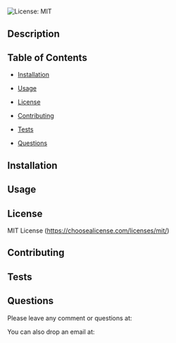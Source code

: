 #  

    
 ![License: MIT](https://img.shields.io/badge/License-MIT-yellow.svg) 

    
 ## Description 

 

    
 ## Table of Contents 

    
 - [Installation](#installation)

    
 - [Usage](#usage)

    
 - [License](#license)

    
 - [Contributing](#contributing)

    
 - [Tests](#tests)

    
 - [Questions](#questions)

    
 ## Installation 

 

    
 ## Usage 

 

    
 ## License 

 MIT License (https://choosealicense.com/licenses/mit/) 

    
 ## Contributing 

 

    
 ## Tests 

 

    
 ## Questions 

    
 Please leave any comment or questions at: 

    
 You can also drop an email at: 